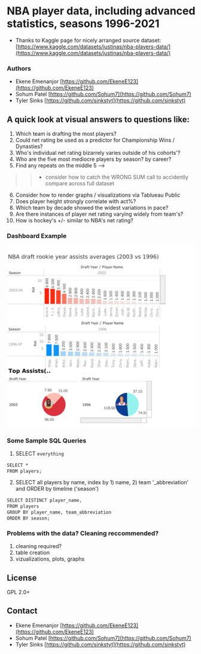 # NBA player data, including advanced statistics, seasons 1996-2021
* Thanks to Kaggle page for nicely arranged source dataset:
[https://www.kaggle.com/datasets/justinas/nba-players-data/](https://www.kaggle.com/datasets/justinas/nba-players-data/)

### Authors
* Ekene Emenanjor [https://github.com/EkeneE123](https://github.com/EkeneE123)
* Sohum Patel [https://github.com/Sohum7](https://github.com/Sohum7)
* Tyler Sinks [https://github.com/sinkstyt](https://github.com/sinkstyt)

## A quick look at visual answers to questions like:
1. Which team is drafting the most players?
2. Could net rating be used as a predictor for Championship Wins / Dynasties?
3. Who's individual net rating bizarrely varies outside of his cohorts'?
4. Who are the five most mediocre players by season? by career?
5. Find any repeats on the middle 5 -->
>> * consider how to catch the WRONG SUM call to accidently compare across full dataset
6. Consider how to render graphs / visualizations via Tablueau Public
7. Does player height strongly correlate with act%?
8. Which team by decade showed the widest variations in pace?
9. Are there instances of player net rating varying widely from team's?
10. How is hockey's +/- similar to NBA's net rating?

### Dashboard Example
![Rookie Year Assists Averages](https://github.com/sinkstyt/nba_stats_viz/blob/main/Dashboard%201.png?raw=true)

### Some Sample SQL Queries
1. SELECT `everything`
```
SELECT *
FROM players;
```
2. SELECT all players by name, index by 1) name, 2) team '_abbreviation'
and
ORDER by timeline ('season')
```
SELECT DISTINCT player_name,
FROM players
GROUP BY player_name, team_abbreviation
ORDER BY season;
```

### Problems with the data? Cleaning reccommended?
1. cleaning required?
2. table creation
3. vizualizations, plots, graphs

## License
GPL 2.0+

## Contact
* Ekene Emenanjor [https://github.com/EkeneE123](https://github.com/EkeneE123)
* Sohum Patel [https://github.com/Sohum7](https://github.com/Sohum7)
* Tyler Sinks [https://github.com/sinkstyt](https://github.com/sinkstyt)